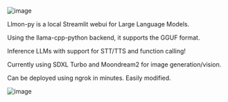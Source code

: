 ![image](https://github.com/3eeps/llmon-py/assets/55860052/5603c6b4-6b68-4814-96b1-bd46bff1c78e)

Llmon-py is a local Streamlit webui for Large Language Models.

Using the llama-cpp-python backend, it supports the GGUF format. 

Inference LLMs with support for STT/TTS and function calling!

Currently using SDXL Turbo and Moondream2 for image generation/vision.

Can be deployed using ngrok in minutes. Easily modified.

![image](https://github.com/3eeps/llmon-py/assets/55860052/b10de8fd-4b30-4f70-ae7a-b5dc4aeca353)



